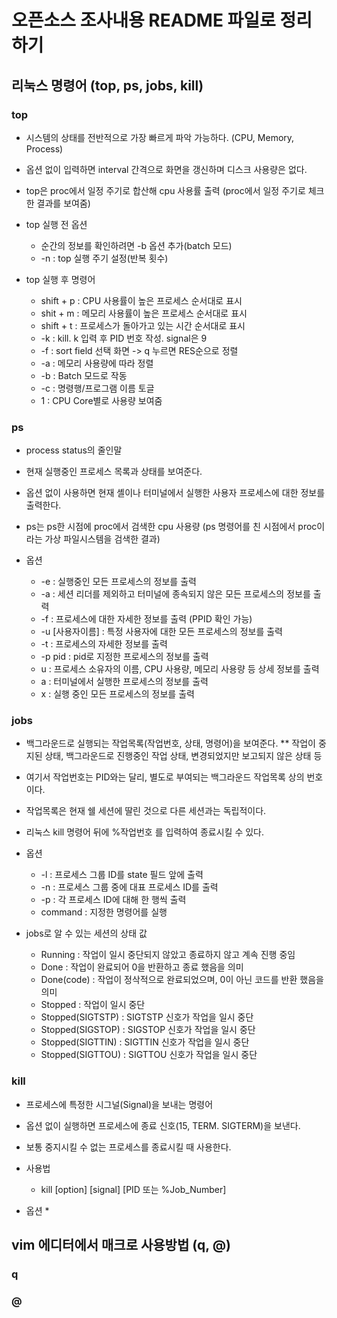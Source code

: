 # 오픈소스 조사내용 README 파일로 정리하기


## 리눅스 명령어 (top, ps, jobs, kill)

### top
* 시스템의 상태를 전반적으로 가장 빠르게 파악 가능하다. (CPU, Memory, Process)
* 옵션 없이 입력하면 interval 간격으로 화면을 갱신하며 디스크 사용량은 없다.
* top은 proc에서 일정 주기로 합산해 cpu 사용률 출력 (proc에서 일정 주기로 체크한 결과를 보여줌)


* top 실행 전 옵션
  * 순간의 정보를 확인하려면 -b 옵션 추가(batch 모드)
  * -n : top 실행 주기 설정(반복 횟수)

* top 실행 후 명령어 
  * shift + p : CPU 사용률이 높은 프로세스 순서대로 표시
  * shit + m : 메모리 사용률이 높은 프로세스 순서대로 표시
  * shift + t : 프로세스가 돌아가고 있는 시간 순서대로 표시
  * -k : kill. k 입력 후 PID 번호 작성. signal은 9
  * -f : sort field 선택 화면 -> q 누르면 RES순으로 정렬
  * -a : 메모리 사용량에 따라 정렬
  * -b : Batch 모드로 작동
  * -c : 명령행/프로그램 이름 토글
  * 1 : CPU Core별로 사용량 보여줌


### ps
* process status의 줄인말
* 현재 실행중인 프로세스 목록과 상태를 보여준다. 
* 옵션 없이 사용하면 현재 셸이나 터미널에서 실행한 사용자 프로세스에 대한 정보를 출력한다.
* ps는 ps한 시점에 proc에서 검색한 cpu 사용량 (ps 명령어를 친 시점에서 proc이라는 가상 파일시스템을 검색한 결과)

* 옵션
  * -e : 실행중인 모든 프로세스의 정보를 출력
  * -a : 세션 리더를 제외하고 터미널에 종속되지 않은 모든 프로세스의 정보를 출력
  * -f : 프로세스에 대한 자세한 정보를 출력 (PPID 확인 가능)
  * -u [사용자이름] : 특정 사용자에 대한 모든 프로세스의 정보를 출력
  * -t : 프로세스의 자세한 정보를 출력
  * -p pid : pid로 지정한 프로세스의 정보를 출력
  * u : 프로세스 소유자의 이름, CPU 사용량, 메모리 사용량 등 상세 정보를 출력
  * a : 터미널에서 실행한 프로세스의 정보를 출력
  * x : 실행 중인 모든 프로세스의 정보를 출력


### jobs
* 백그라운드로 실행되는 작업목록(작업번호, 상태, 명령어)을 보여준다.
** 작업이 중지된 상태, 백그라운드로 진행중인 작업 상태, 변경되었지만 보고되지 않은 상태 등
* 여기서 작업번호는 PID와는 달리, 별도로 부여되는 백그라운드 작업목록 상의 번호이다.
* 작업목록은 현재 쉘 세션에 딸린 것으로 다른 세션과는 독립적이다.
* 리눅스 kill 명령어 뒤에 %작업번호 를 입력하여 종료시킬 수 있다.
  
* 옵션
  * -l : 프로세스 그룹 ID를 state 필드 앞에 출력
  * -n : 프로세스 그룹 중에 대표 프로세스 ID를 출력
  * -p : 각 프로세스 ID에 대해 한 행씩 출력
  * command : 지정한 명령어를 실행

* jobs로 알 수 있는 세션의 상태 값
  * Running : 작업이 일시 중단되지 않았고 종료하지 않고 계속 진행 중임
  * Done : 작업이 완료되어 0을 반환하고 종료 했음을 의미
  * Done(code) : 작업이 정삭적으로 완료되었으며, 0이 아닌 코드를 반환 했음을 의미
  * Stopped : 작업이 일시 중단
  * Stopped(SIGTSTP) : SIGTSTP 신호가 작업을 일시 중단
  * Stopped(SIGSTOP) : SIGSTOP 신호가 작업을 일시 중단
  * Stopped(SIGTTIN) : SIGTTIN 신호가 작업을 일시 중단
  * Stopped(SIGTTOU) : SIGTTOU 신호가 작업을 일시 중단


### kill
* 프로세스에 특정한 시그널(Signal)을 보내는 명령어
* 옵션 없이 실행하면 프로세스에 종료 신호(15, TERM. SIGTERM)을 보낸다.
* 보통 중지시킬 수 없는 프로세스를 종료시킬 때 사용한다.

* 사용법
  * kill [option] [signal] [PID 또는 %Job_Number]

* 옵션
  *



## vim 에디터에서 매크로 사용방법 (q, @)

### q


### @
